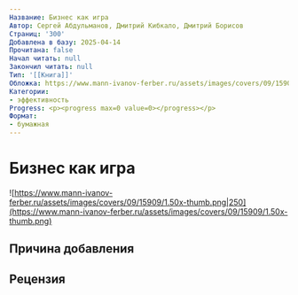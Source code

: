 ```yaml
---
Название: Бизнес как игра
Автор: Сергей Абдульманов, Дмитрий Кибкало, Дмитрий Борисов
Страниц: '300'
Добавлена в базу: 2025-04-14
Прочитана: false
Начал читать: null
Закончил читать: null
Тип: '[[Книга]]'
Обложка: https://www.mann-ivanov-ferber.ru/assets/images/covers/09/15909/1.50x-thumb.png
Категории:
- эффективность
Progress: <p><progress max=0 value=0></progress></p>
Формат:
- бумажная
---
```

# Бизнес как игра

![https://www.mann-ivanov-ferber.ru/assets/images/covers/09/15909/1.50x-thumb.png|250](https://www.mann-ivanov-ferber.ru/assets/images/covers/09/15909/1.50x-thumb.png)

## Причина добавления


## Рецензия
